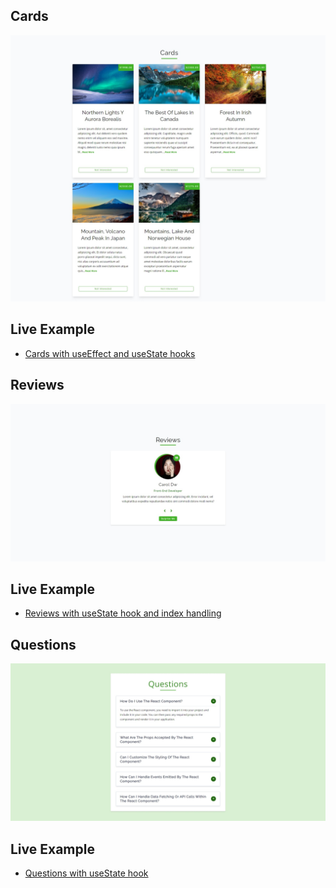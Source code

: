 ## Cards
![](./screenshots/cards.jpeg)
## Live Example
* [Cards with useEffect and useState hooks](https://beautiful-tiramisu-b20117.netlify.app/)
## Reviews
![](./screenshots/reviews.jpeg)
## Live Example
* [Reviews with useState hook and index handling](https://sage-crisp-b4c150.netlify.app/)
## Questions
![](./screenshots/questions.jpeg)
## Live Example
* [Questions with useState hook](https://calm-sunflower-94db63.netlify.app/)